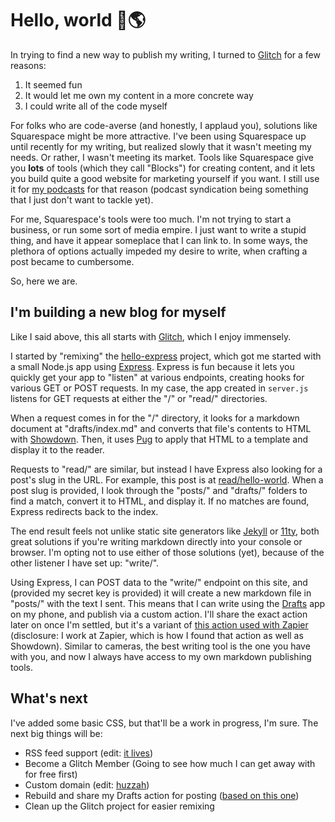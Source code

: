 # Hello, world 👋🌎

In trying to find a new way to publish my writing, I turned to [Glitch](https://glitch.com/) for a few reasons:

1. It seemed fun
2. It would let me own my content in a more concrete way
3. I could write all of the code myself

For folks who are code-averse (and honestly, I applaud you), solutions like Squarespace might be more attractive. I've been using Squarespace up until recently for my writing, but realized slowly that it wasn't meeting my needs. Or rather, I wasn't meeting its market. Tools like Squarespace give you **lots** of tools (which they call "Blocks") for creating content, and it lets you build quite a good website for marketing yourself if you want. I still use it for [my podcasts](https://sandwich.computer) for that reason (podcast syndication being something that I just don't want to tackle yet). 

For me, Squarespace's tools were too much. I'm not trying to start a business, or run some sort of media empire. I just want to write a stupid thing, and have it appear someplace that I can link to. In some ways, the plethora of options actually impeded my desire to write, when crafting a post became to cumbersome. 

So, here we are. 

## I'm building a new blog for myself

Like I said above, this all starts with [Glitch](https://glitch.com/), which I enjoy immensely. 

I started by "remixing" the [hello-express](https://glitch.com/~hello-express) project, which got me started with a small Node.js app using [Express](http://expressjs.com/). Express is fun because it lets you quickly get your app to "listen" at various endpoints, creating hooks for various GET or POST requests. In my case, the app created in `server.js` listens for GET requests at either the "/" or "read/" directories. 

When a request comes in for the "/" directory, it looks for a markdown document at "drafts/index.md" and converts that file's contents to HTML with [Showdown](http://showdownjs.com/). Then, it uses [Pug](https://pugjs.org/) to apply that HTML to a template and display it to the reader. 

Requests to "read/" are similar, but instead I have Express also looking for a post's slug in the URL. For example, this post is at [read/hello-world](/read/hello-world). When a post slug is provided, I look through the "posts/" and "drafts/" folders to find a match, convert it to HTML, and display it. If no matches are found, Express redirects back to the index. 

The end result feels not unlike static site generators like [Jekyll](https://jekyllrb.com/) or [11ty](https://www.11ty.dev/), both great solutions if you're writing markdown directly into your console or browser. I'm opting not to use either of those solutions (yet), because of the other listener I have set up: "write/".

Using Express, I can POST data to the "write/" endpoint on this site, and (provided my secret key is provided) it will create a new markdown file in "posts/" with the text I sent. This means that I can write using the [Drafts](https://getdrafts.com) app on my phone, and publish via a custom action. I'll share the exact action later on once I'm settled, but it's a variant of [this action used with Zapier](https://actions.getdrafts.com/a/1Hf) (disclosure: I work at Zapier, which is how I found that action as well as Showdown). Similar to cameras, the best writing tool is the one you have with you, and now I always have access to my own markdown publishing tools. 

## What's next

I've added some basic CSS, but that'll be a work in progress, I'm sure. The next big things will be:

- RSS feed support (edit: [it lives](/rss))
- Become a Glitch Member (Going to see how much I can get away with for free first)
- Custom domain (edit: [huzzah](https://tyler.robertson.click))
- Rebuild and share my Drafts action for posting ([based on this one](https://actions.getdrafts.com/a/1Hf))
- Clean up the Glitch project for easier remixing